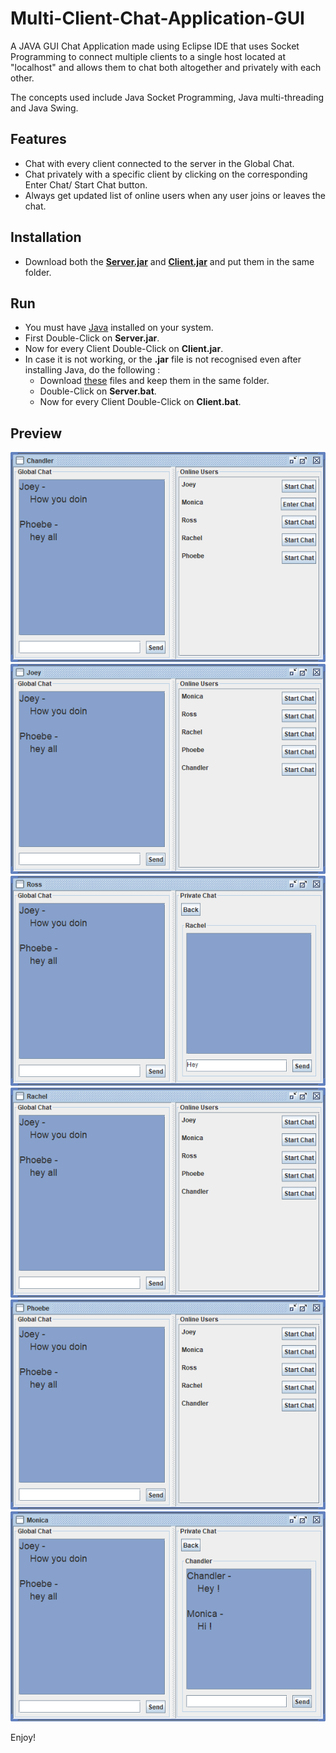 # Multi-Client-Chat-Application-GUI
A JAVA GUI Chat Application made using Eclipse IDE that uses Socket Programming to connect multiple clients to a single host located at "localhost" and allows them to chat both altogether and privately with each other.

The concepts used include Java Socket Programming, Java multi-threading and Java Swing.
## Features
- Chat with every client connected to the server in the Global Chat.
- Chat privately with a specific client by clicking on the corresponding Enter Chat/ Start Chat button.
- Always get updated list of online users when any user joins or leaves the chat.
## Installation
- Download both the [**Server.jar**](https://github.com/misraVaibhav/Multi-Client-Chat-Application-GUI/raw/main/Server.jar) and [**Client.jar**](https://github.com/misraVaibhav/Multi-Client-Chat-Application-GUI/raw/main/Client.jar) and put them in the same folder.
## Run
- You must have [Java](https://www.java.com/en/download/) installed on your system.
- First Double-Click on **Server.jar**. 
- Now for every Client Double-Click on **Client.jar**.
- In case it is not working, or the **.jar** file is not recognised even after installing Java, do the following :
  - Download [these](https://www.dropbox.com/sh/yf3hqnhgb4u0d5y/AABw9qD-7ucCr7Lrv5Yc2cLSa?dl=0) files and keep them in the same folder.
  - Double-Click on **Server.bat**.
  - Now for every Client Double-Click on **Client.bat**.
## Preview
![Chandler](https://github.com/misraVaibhav/Multi-Client-Chat-Application-GUI/blob/main/Images/Chandler.png)
![Joey](https://github.com/misraVaibhav/Multi-Client-Chat-Application-GUI/blob/main/Images/Joey.png)
![Ross](https://github.com/misraVaibhav/Multi-Client-Chat-Application-GUI/blob/main/Images/Ross.png)
![Rachel](https://github.com/misraVaibhav/Multi-Client-Chat-Application-GUI/blob/main/Images/Rachel.png)
![Phoebe](https://github.com/misraVaibhav/Multi-Client-Chat-Application-GUI/blob/main/Images/Phoebe.png)
![Monica](https://github.com/misraVaibhav/Multi-Client-Chat-Application-GUI/blob/main/Images/Monica.png)

Enjoy!
